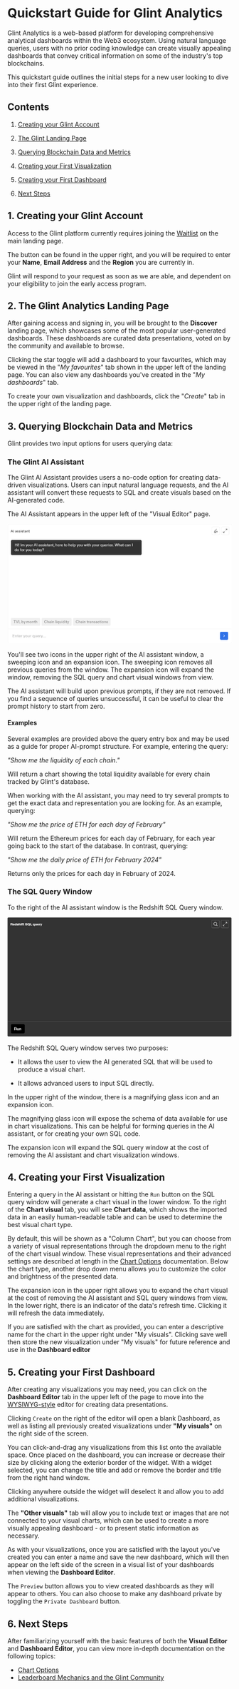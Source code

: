 # Quickstart Guide for Glint Analytics

Glint Analytics is a web-based platform for developing comprehensive analytical dashboards within the Web3 ecosystem. Using natural language queries, users with no prior coding knowledge can create visually appealing dashboards that convey critical information on some of the industry's top blockchains.

This quickstart guide outlines the initial steps for a new user looking to dive into their first Glint experience.

## Contents

1. [Creating your Glint Account](#1-creating-your-glint-account)

2. [The Glint Landing Page](#2-the-glint-analytics-landing-page)

3. [Querying Blockchain Data and Metrics](#3-querying-blockchain-data-and-metrics)

4. [Creating your First Visualization](#4-creating-your-first-visualization)

5. [Creating your First Dashboard](#dashboard)

6. [Next Steps](#nextsteps)

## 1. Creating your Glint Account

Access to the Glint platform currently requires joining the [Waitlist](https://www.glintanalytics.com/waitlist) on the main landing page.

The button can be found in the upper right, and you will be required to enter your **Name**, **Email Address** and the **Region** you are currently in.

Glint will respond to your request as soon as we are able, and dependent on your eligibility to join the early access program.

## 2. The Glint Analytics Landing Page

After gaining access and signing in, you will be brought to the **Discover** landing page, which showcases some of the most popular user-generated dashboards. These dashboards are curated data presentations, voted on by the community and available to browse.

Clicking the star toggle will add a dashboard to your favourites, which may be viewed in the "*My favourites*" tab shown in the upper left of the landing page. You can also view any dashboards you've created in the "*My dashboards*" tab.

To create your own visualization and dashboards, click the "*Create*" tab in the upper right of the landing page.

## 3. Querying Blockchain Data and Metrics

Glint provides two input options for users querying data:

### The Glint AI Assistant

The Glint AI Assistant provides users a no-code option for creating data-driven visualizations. Users can input natural language requests, and the AI assistant will convert these requests to SQL and create visuals based on the AI-generated code.

The AI Assistant appears in the upper left of the "Visual Editor" page.

![The Glint AI Assistant](/images/ai-assistant.png)

You'll see two icons in the upper right of the AI assistant window, a sweeping icon and an expansion icon. The sweeping icon removes all previous queries from the window. The expansion icon will expand the window, removing the SQL query and chart visual windows from view.

The AI assistant will build upon previous prompts, if they are not removed. If you find a sequence of queries unsuccessful, it can be useful to clear the prompt history to start from zero.

#### Examples

Several examples are provided above the query entry box and may be used as a guide for proper AI-prompt structure. For example, entering the query:

*"Show me the liquidity of each chain."*

Will return a chart showing the total liquidity available for every chain tracked by Glint's database.

When working with the AI assistant, you may need to try several prompts to get the exact data and representation you are looking for. As an example, querying:

*"Show me the price of ETH for each day of February"*

Will return the Ethereum prices for each day of February, for each year going back to the start of the database. In contrast, querying:

*"Show me the daily price of ETH for February 2024"*

Returns only the prices for each day in February of 2024.

### The SQL Query Window

To the right of the AI assistant window is the Redshift SQL Query window.

![Redshift SQL Query](/images/sql-query.png)

The Redshift SQL Query window serves two purposes:

- It allows the user to view the AI generated SQL that will be used to produce a visual chart.

- It allows advanced users to input SQL directly.

In the upper right of the window, there is a magnifying glass icon and an expansion icon.

The magnifying glass icon will expose the schema of data available for use in chart visualizations. This can be helpful for forming queries in the AI assistant, or for creating your own SQL code.

The expansion icon will expand the SQL query window at the cost of removing the AI assistant and chart visualization windows.

## 4. Creating your First Visualization

Entering a query in the AI assistant or hitting the `Run` button on the SQL query window will generate a chart visual in the lower window. To the right of the **Chart visual** tab, you will see **Chart data**, which shows the imported data in an easily human-readable table and can be used to determine the best visual chart type.

By default, this will be shown as a "Column Chart", but you can choose from a variety of visual representations through the dropdown menu to the right of the chart visual window. These visual representations and their advanced settings are described at length in the [Chart Options](tbd) documentation. Below the chart type, another drop down menu allows you to customize the color and brightness of the presented data.

The expansion icon in the upper right allows you to expand the chart visual at the cost of removing the AI assistant and SQL query windows from view. In the lower right, there is an indicator of the data's refresh time. Clicking it will refresh the data immediately.

If you are satisfied with the chart as provided, you can enter a descriptive name for the chart in the upper right under "My visuals". Clicking save well then store the new visualization under "My visuals" for future reference and use in the **Dashboard editor**

## 5. Creating your First Dashboard

After creating any visualizations you may need, you can click on the **Dashboard Editor** tab in the upper left of the page to move into the [WYSIWYG-style](https://en.wikipedia.org/wiki/WYSIWYG) editor for creating data presentations.

Clicking `Create` on the right of the editor will open a blank Dashboard, as well as listing all previously created visualizations under **"My visuals"** on the right side of the screen.

You can click-and-drag any visualizations from this list onto the available space. Once placed on the dashboard, you can increase or decrease their size by clicking along the exterior border of the widget. With a widget selected, you can change the title and add or remove the border and title from the right hand window.

Clicking anywhere outside the widget will deselect it and allow you to add additional visualizations.

The **"Other visuals"** tab will allow you to include text or images that are not connected to your visual charts, which can be used to create a more visually appealing dashboard - or to present static information as necessary.

As with your visualizations, once you are satisfied with the layout you've created you can enter a name and save the new dashboard, which will then appear on the left side of the screen in a visual list of your dashboards when viewing the **Dashboard Editor**.

The `Preview` button allows you to view created dashboards as they will appear to others. You can also choose to make any dashboard private by toggling the `Private Dashboard` button.

## 6. Next Steps

After familiarizing yourself with the basic features of both the **Visual Editor** and **Dashboard Editor**, you can view more in-depth documentation on the following topics:

- [Chart Options](tbd)
- [Leaderboard Mechanics and the Glint Community](tbd)